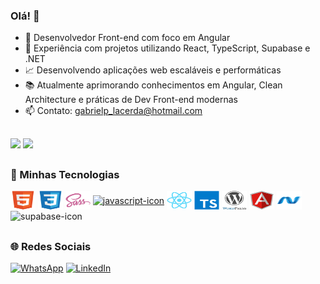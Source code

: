 ### Olá! 👋

- 🔭 Desenvolvedor Front-end com foco em Angular
- 💼 Experiência com projetos utilizando React, TypeScript, Supabase e .NET
- 📈 Desenvolvendo aplicações web escaláveis e performáticas
- 📚 Atualmente aprimorando conhecimentos em Angular, Clean Architecture e práticas de Dev Front-end modernas
- 📫 Contato: gabrielp_lacerda@hotmail.com

##

<div>
  <img height="180em" src="https://github-readme-stats.vercel.app/api?username=Gabriel-silva-lacerda&show_icons=true&theme=dark&include_all_commits=true&count_private=true"/>
  <img height="180em" src="https://github-readme-stats.vercel.app/api/top-langs/?username=Gabriel-silva-lacerda&hide=less,scss&layout=compact&langs_count=16&theme=dark"/>
</div>

##

### 🚀 Minhas Tecnologias

<div style="display: inline_block">
  <a href="https://www.origamid.com/certificate/198d719b" target="_blank"><img align="center" height="30" width="40" alt="html-icon" src="https://raw.githubusercontent.com/devicons/devicon/master/icons/html5/html5-original.svg"></a>
  <a href="https://www.origamid.com/certificate/3287d4d4" target="_blank"><img align="center" height="30" width="40" alt="css-icon" src="https://raw.githubusercontent.com/devicons/devicon/master/icons/css3/css3-original.svg"></a>
  <a href="https://www.origamid.com/certificate/1297790c" target="_blank"><img align="center" height="30" width="40" alt="sass-icon" src="https://raw.githubusercontent.com/devicons/devicon/master/icons/sass/sass-original.svg"></a>
  <a href="https://www.origamid.com/certificate/c08a42c9" target="_blank"><img align="center" height="30" width="40" alt="javascript-icon" src="https://cdn.jsdelivr.net/gh/devicons/devicon/icons/javascript/javascript-original.svg"></a>
  <a href="https://www.origamid.com/certificate/de30adfb" target="_blank"><img align="center" height="30" width="40" alt="react-icon" src="https://raw.githubusercontent.com/devicons/devicon/master/icons/react/react-original.svg"></a>
  <a href="https://www.origamid.com/certificate/96a1bd58" target="_blank"><img align="center" height="30" width="40" alt="typescript-icon" src="https://raw.githubusercontent.com/devicons/devicon/master/icons/typescript/typescript-original.svg"></a>
  <a href="https://www.origamid.com/certificate/94924248" target="_blank"><img align="center" height="30" width="40" alt="wordpress-icon" src="https://raw.githubusercontent.com/devicons/devicon/master/icons/wordpress/wordpress-original.svg"></a>
  <img align="center" height="30" width="40" alt="angular-icon" src="https://raw.githubusercontent.com/devicons/devicon/master/icons/angularjs/angularjs-original.svg">
  <img align="center" height="30" width="40" alt="dotnet-icon" src="https://raw.githubusercontent.com/devicons/devicon/master/icons/dot-net/dot-net-original.svg">
  <img align="center" height="30" width="40" alt="supabase-icon" src="https://avatars.githubusercontent.com/u/8291948?s=200&v=4">
</div>

##

### 🌐 Redes Sociais

[![WhatsApp](https://img.shields.io/badge/WhatsApp-25D366?style=for-the-badge&logo=whatsapp&logoColor=white)](https://wa.me/5511969101312)
[![LinkedIn](https://img.shields.io/badge/LinkedIn-0077B5?style=for-the-badge&logo=linkedin&logoColor=white)](https://www.linkedin.com/in/gabriel-s-6608b1120/)

 
  

